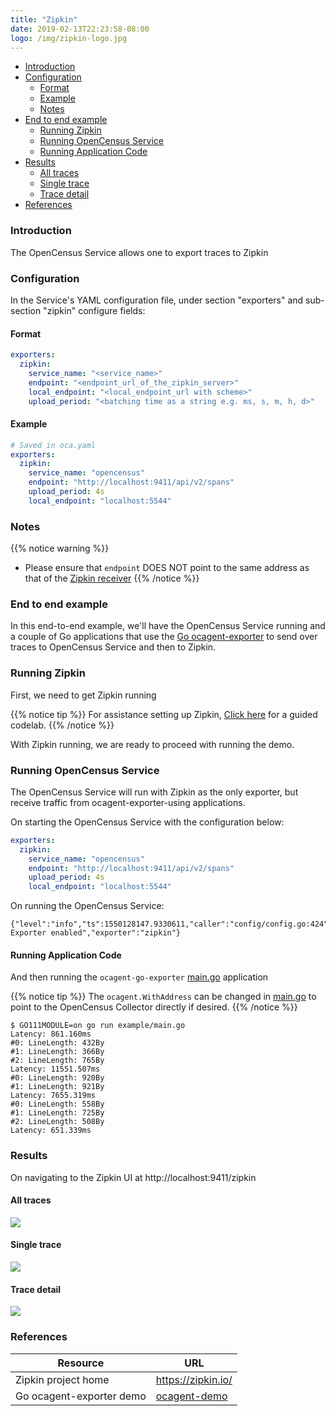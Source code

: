 ```yaml
---
title: "Zipkin"
date: 2019-02-13T22:23:58-08:00
logo: /img/zipkin-logo.jpg
---
```


- [Introduction](#introduction)
- [Configuration](#configuration)
    - [Format](#format)
    - [Example](#example)
    - [Notes](#notes)
- [End to end example](#end-to-end-example)
    - [Running Zipkin](#running-zipkin)
    - [Running OpenCensus Service](#running-opencensus-service)
    - [Running Application Code](#running-application-code)
- [Results](#results)
    - [All traces](#all-traces)
    - [Single trace](#single-trace)
    - [Trace detail](#trace-detail)
- [References](#references)


### Introduction

The OpenCensus Service allows one to export traces to Zipkin

### Configuration

In the Service's YAML configuration file, under section "exporters" and sub-section "zipkin" configure fields:

#### Format
```yaml
exporters:
  zipkin:
    service_name: "<service_name>"
    endpoint: "<endpoint_url_of_the_zipkin_server>"
    local_endpoint: "<local_endpoint_url with scheme>"
    upload_period: "<batching time as a string e.g. ms, s, m, h, d>"
```

#### Example
```yaml
# Saved in oca.yaml
exporters:
  zipkin:
    service_name: "opencensus"
    endpoint: "http://localhost:9411/api/v2/spans"
    upload_period: 4s
    local_endpoint: "localhost:5544"
```

### Notes
{{% notice warning %}}
* Please ensure that `endpoint` DOES NOT point to the same address as that of the [Zipkin receiver](/service/receivers/zipkin/#format)
{{% /notice %}}

### End to end example

In this end-to-end example, we'll have the OpenCensus Service running and a couple of Go applications
that use the [Go ocagent-exporter](/exporters/supported-exporters/go/ocagent)
to send over traces to OpenCensus Service and then to Zipkin.

### Running Zipkin
First, we need to get Zipkin running

{{% notice tip %}}
For assistance setting up Zipkin, [Click here](/codelabs/zipkin) for a guided codelab.
{{% /notice %}}

With Zipkin running, we are ready to proceed with running the demo.

### Running OpenCensus Service

The OpenCensus Service will run with Zipkin as the only exporter, but receive traffic from ocagent-exporter-using applications.

On starting the OpenCensus Service with the configuration below:
```yaml
exporters:
  zipkin:
    service_name: "opencensus"
    endpoint: "http://localhost:9411/api/v2/spans"
    upload_period: 4s
    local_endpoint: "localhost:5544"
```

On running the OpenCensus Service:

```shell
{"level":"info","ts":1550128147.9330611,"caller":"config/config.go:424","msg":"Trace Exporter enabled","exporter":"zipkin"}
```

#### Running Application Code

And then running the `ocagent-go-exporter` [main.go](/exporters/supported-exporters/go/ocagent/#end-to-end-example) application

{{% notice tip %}}
The `ocagent.WithAddress` can be changed in [main.go](/exporters/supported-exporters/go/ocagent/#end-to-end-example) to point to the OpenCensus Collector directly if desired.
{{% /notice %}}

```shell
$ GO111MODULE=on go run example/main.go
Latency: 861.160ms
#0: LineLength: 432By
#1: LineLength: 366By
#2: LineLength: 765By
Latency: 11551.507ms
#0: LineLength: 920By
#1: LineLength: 921By
Latency: 7655.319ms
#0: LineLength: 558By
#1: LineLength: 725By
#2: LineLength: 508By
Latency: 651.339ms
```

### Results

On navigating to the Zipkin UI at http://localhost:9411/zipkin

####  All traces
![](/images/ocagent-exporter-zipkin-all-traces.png)

#### Single trace
![](/images/ocagent-exporter-zipkin-single-trace.png)

#### Trace detail
![](/images/ocagent-exporter-zipkin-trace-detail.png)

### References

Resource|URL
---|---
Zipkin project home|https://zipkin.io/
Go ocagent-exporter demo|[ocagent-demo](/exporters/supported-exporters/go/ocagent/#end-to-end-example)
